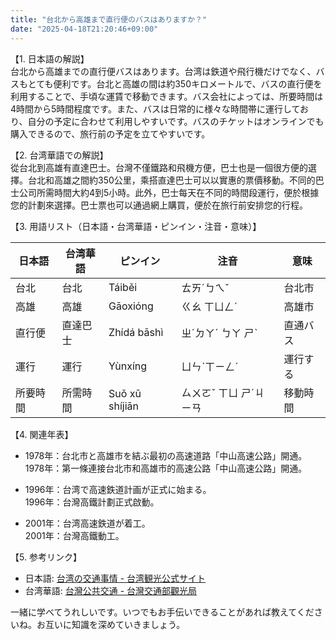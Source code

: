 ```yaml
---
title: "台北から高雄まで直行便のバスはありますか？"
date: "2025-04-18T21:20:46+09:00"
---
```


【1. 日本語の解説】  
台北から高雄までの直行便バスはあります。台湾は鉄道や飛行機だけでなく、バスもとても便利です。台北と高雄の間は約350キロメートルで、バスの直行便を利用することで、手頃な運賃で移動できます。バス会社によっては、所要時間は4時間から5時間程度です。また、バスは日常的に様々な時間帯に運行しており、自分の予定に合わせて利用しやすいです。バスのチケットはオンラインでも購入できるので、旅行前の予定を立てやすいです。

【2. 台湾華語での解説】  
從台北到高雄有直達巴士。台灣不僅鐵路和飛機方便，巴士也是一個很方便的選擇。台北和高雄之間約350公里，乘搭直達巴士可以以實惠的票價移動。不同的巴士公司所需時間大約4到5小時。此外，巴士每天在不同的時間段運行，便於根據您的計劃來選擇。巴士票也可以通過網上購買，便於在旅行前安排您的行程。

【3. 用語リスト（日本語・台湾華語・ピンイン・注音・意味）】  

| 日本語    | 台湾華語 | ピンイン      | 注音            | 意味         |
|-----------|----------|---------------|-----------------|--------------|
| 台北      | 台北     | Táiběi        | ㄊㄞˊㄅㄟˇ      | 台北市       |
| 高雄      | 高雄     | Gāoxióng     | ㄍㄠ ㄒㄩㄥˊ    | 高雄市       |
| 直行便    | 直達巴士 | Zhídá bāshì  | ㄓˊㄉㄚˊ ㄅㄚ ㄕˋ | 直通バス     |
| 運行      | 運行     | Yùnxíng      | ㄩㄣˋㄒㄧㄥˊ    | 運行する     |
| 所要時間  | 所需時間 | Suǒ xū shíjiān | ㄙㄨㄛˇ ㄒㄩ ㄕˊㄐㄧㄢ | 移動時間     |

【4. 関連年表】  

- 1978年：台北市と高雄市を結ぶ最初の高速道路「中山高速公路」開通。  
  1978年：第一條連接台北市和高雄市的高速公路「中山高速公路」開通。

- 1996年：台湾で高速鉄道計画が正式に始まる。  
  1996年：台灣高鐵計劃正式啟動。

- 2001年：台湾高速鉄道が着工。  
  2001年：台灣高鐵動工。

【5. 参考リンク】  

- 日本語: [台湾の交通事情 - 台湾観光公式サイト](https://jp.taiwan.net.tw/m1.aspx?sNo=0001219)
- 台湾華語: [台灣公共交通 - 台灣交通部觀光局](https://www.taiwan.net.tw/m1.aspx?sNo=0000923)

一緒に学べてうれしいです。いつでもお手伝いできることがあれば教えてくださいね。お互いに知識を深めていきましょう。